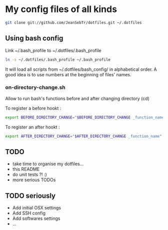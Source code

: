 # My config files of all kinds

```bash
git clone git://github.com/JeanSebTr/dotfiles.git ~/.dotfiles
```

## Using bash config

Link ~/.bash_profile to ~/.dotfiles/.bash_profile
```bash
ln -s ~/.dotfiles/.bash_profile ~/.bash_profile
```

It will load all scripts from ~/.dotfiles/bash_config/ in alphabetical order.
A good idea is to use numbers at the beginning of files' names.

### on-directory-change.sh

Allow to run bash's functions before and after changing directory (cd)

To register a before hookt :
```bash
export BEFORE_DIRECTORY_CHANGE="$BEFORE_DIRECTORY_CHANGE _function_name"
```

To register an after hookt :
```bash
export AFTER_DIRECTORY_CHANGE="$AFTER_DIRECTORY_CHANGE _function_name"
```


## TODO
* take time to organise my dotfiles...
* this README
* do unit tests ?! :)
* more serious TODOs

## TODO seriously
* Add initial OSX settings
* Add SSH config
* Add softwares settings
* ...
